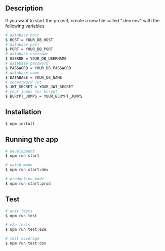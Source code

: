 ## Description

If you want to start the project, create a new file called ".dev.env" with the following variables

```bash
# database host
$ HOST = YOUR_DB_HOST
# database port
$ PORT = YOUR_DB_PORT
# database username
$ USERDB = YOUR_DB_USERNAME
# database password
$ PASSWORD = YOUR_DB_PASSWORD
# database name
$ DATABASE = YOUR_DB_NAME
# secretword jwt
$ JWT_SECRET = YOUR_JWT_SECRET
# your jumps for bcrypt
$ BCRYPT_JUMPS = YOUR_BCRYPT_JUMPS
```

## Installation

```bash
$ npm install
```

## Running the app

```bash
# development
$ npm run start

# watch mode
$ npm run start:dev

# production mode
$ npm run start:prod
```

## Test

```bash
# unit tests
$ npm run test

# e2e tests
$ npm run test:e2e

# test coverage
$ npm run test:cov
```
